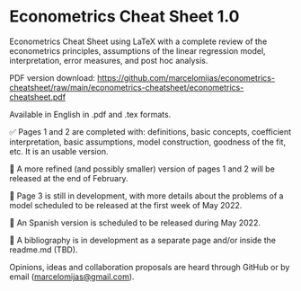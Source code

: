 # Econometrics Cheat Sheet 1.0

Econometrics Cheat Sheet using LaTeX with a complete review of the econometrics principles, assumptions of the linear regression model, interpretation, error measures, and post hoc analysis.

PDF version download: https://github.com/marcelomijas/econometrics-cheatsheet/raw/main/econometrics-cheatsheet/econometrics-cheatsheet.pdf

Available in English in .pdf and .tex formats.

:white_check_mark: Pages 1 and 2 are completed with: definitions, basic concepts, coefficient interpretation, basic assumptions,  model construction, goodness of the fit, etc. It is an usable version.

:construction: A more refined (and possibly smaller) version of pages 1 and 2 will be released at the end of February.

:construction: Page 3 is still in development, with more details about the problems of a model scheduled to be released at the first week of May 2022.

:construction: An Spanish version is scheduled to be released during May 2022.

:construction: A bibliography is in development as a separate page and/or inside the readme.md (TBD). 

Opinions, ideas and collaboration proposals are heard through GitHub or by email (marcelomijas@gmail.com).
